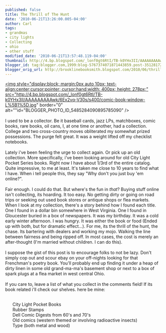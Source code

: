 ```yaml
---
published: false
title: The Thrill of The Hunt
date: '2010-06-21T13:26:00.005-04:00'
author: Carl
tags:
- grandmas
- city lights
- Collecting
- ohio
- other stuff
modified_date: '2010-06-21T13:57:48.119-04:00'
thumbnail: http://4.bp.blogspot.com/_lonf0gt6RtI/TB-k0YHx3II/AAAAAAAAAwk/6Ex2vq-V30s/s72-c/comic-book-window-L%5B1%5D.jpg
blogger_id: tag:blogger.com,1999:blog-5767374071871443859.post-3512817221065385067
blogger_orig_url: http://brooklinebooksmith.blogspot.com/2010/06/thrill-of-hunt.html
---
```


<a href="http://4.bp.blogspot.com/_lonf0gt6RtI/TB-k0YHx3II/AAAAAAAAAwk/6Ex2vq-V30s/s1600/comic-book-window-L%5B1%5D.jpg"><img style="display:block; margin:0px auto 10px; text-align:center;cursor:pointer; cursor:hand;width: 400px; height: 278px;" src="http://4.bp.blogspot.com/_lonf0gt6RtI/TB-k0YHx3II/AAAAAAAAAwk/6Ex2vq-V30s/s400/comic-book-window-L%5B1%5D.jpg" border="0" alt=""id="BLOGGER_PHOTO_ID_5485284090895785090" /></a><br /><br />I used to be a collector. Be it baseball cards, jazz LPs, matchboxes, comic books, rare books, oil cans, I, at one time or another, had a collection. College and two cross-country moves obliterated my somewhat prized possessions. The purge felt great. It was a weight lifted off my checklist notebooks. <br /><br />Lately i've been feeling the urge to collect again. Or pick up an old collection. More specifically, i've been looking around for old City Light Pocket Series books. Right now I have about 1/3rd of the entire catalog. Quite impressive, to me at least. It's taken me close to 10 years to find what I have. When i tell people this, they say "Why don't you just buy 'em online?".<br /><br />Fair enough. I could do that. But where's the fun in <i>that</i>? Buying stuff online isn't collecting, its hoarding. It too easy. No getting dirty or going on road trips or seeking out used book stores or antique shops or flea markets. When I look at my collection, there's a story behind how I found each title. One I found in a dollar bin somewhere in West Virginia. One I found in Gloucester buried in a box of newspapers. It was my birthday. It was a cold early winter afternoon. I was hungry. It was either the book or food (Ended up with both, but for dramatic effect...). For me, its the thrill of the hunt, the chase. Its bartering with dealers and working my mojo. Walking the line between fairness and being ripped off. In most cases, the cost is merely an after-thought (I'm married without children. I can do this). <br /><br />I suppose the gist of this post is to encourage folks to not be lazy. Don't simply cop out and scour ebay on your off-nights looking for that Frenchman's poetry book. You'll probably end up finding it under a heap of dirty linen in some old grand-ma-ma's basement shop or next to a box of spark plugs at a flea market in west central Ohio. <br /><br />If you care to, leave a list of what you collect in the comments field! If its book related i'll check our shelves. here be mine:<ul><br />City Light Pocket Books<br />Rubber Stamps<br />Dell Comic Digests from 60's and 70's<br />Old comics (western themed or involving radioactive insects)<br />Type (both metal and wood)<br /></ul>